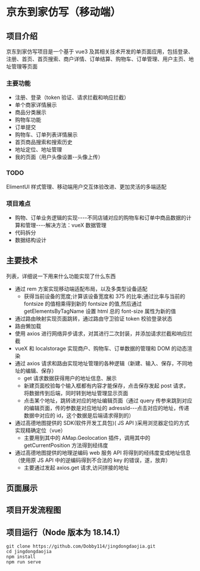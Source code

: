 # 京东到家仿写（移动端）

## 项目介绍

京东到家仿写项目是一个基于 vue3 及其相关技术开发的单页面应用，包括登录、注册、首页、首页搜索、商户详情、订单结算、购物车、订单管理、用户主页、地址管理等页面

### 主要功能

- 注册、登录（token 验证、请求拦截和响应拦截）
- 单个商家详情展示
- 商品分类展示
- 购物车功能
- 订单提交
- 购物车、订单列表详情展示
- 首页商品搜索和搜索历史
- 地址定位、地址管理
- 我的页面（用户头像设置--头像上传）

### TODO

ElimentUI 样式管理、移动端用户交互体验改进、更加灵活的多端适配

### 项目难点

- 购物、订单业务逻辑的实现----不同店铺对应的购物车和订单中商品数据的计算和管理----解决方法：vueX 数据管理
- 代码拆分
- 数据结构设计

## 主要技术

列表，详细说一下用来什么功能实现了什么东西

- 通过 rem 方案实现移动端适配布局，以及多类型设备适配
  - 获得当前设备的宽度;计算该设备宽度和 375 的比率;通过比率与当前的 fontsize 的值相乘得到新的 fontsize 的值,然后通过 getElementsByTagName 设置 html 总的 font-size 属性为新的值
- 通过路由映射实现页面跳转，通过路由守卫验证 token 校验登录状态
- 路由懒加载
- 使用 axios 进行网络异步请求，对其进行二次封装，并添加请求拦截和响应拦截
- vueX 和 localstorage 实现商户、购物车、订单数据的管理和 DOM 的动态渲染
- 通过 axios 请求和路由实现地址管理的各种逻辑（新建、输入、保存，不同地址的编辑、保存）
  - get 请求数据获得用户的地址信息、展示
  - 新建页面校验每个输入框都有内容才能保存，点击保存发起 post 请求，将数据传到后端，同时转到地址管理显示页面
  - 点击某个地址，跳转进对应的地址编辑页面（通过 query 传参来跳到对应的编辑页面，传的参数是对应地址的 adressId---点击对应的地址，传递数据中对应的 id，这个数据是后端请求得到的）
- 通过高德地图提供的 SDK(软件开发工具包)( JS API )采用浏览器定位的方式实现精确定位（vue）
  - 主要用到其中的 AMap.Geolocation 插件，调用其中的 getCurrentPosition 方法得到经纬度
- 通过高德地图提供的地理逆编码 web 服务 API 将得到的经纬度变成地址信息（使用原 JS API 中的逆编码得到不合法的 key 的错误，遂，放弃）
  - 主要通过发起 axios.get 请求,访问拼接的地址

## 页面展示

## 项目开发流程图

## 项目运行（Node 版本为 18.14.1）

```
git clone https://github.com/Dobby114/jingdongdaojia.git
cd jingdongdaojia
npm install
npm run serve
```
